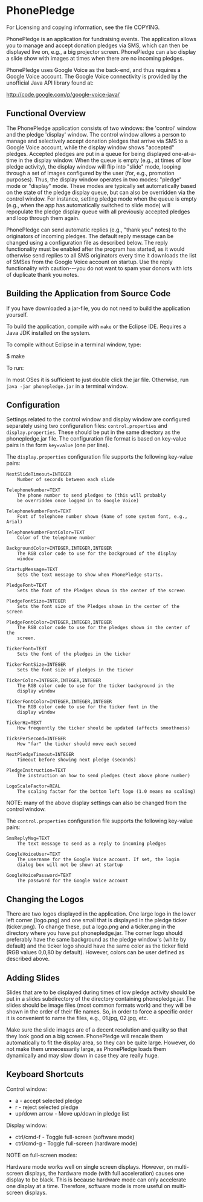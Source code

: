 PhonePledge
===========

For Licensing and copying information, see the file COPYING.

PhonePledge is an application for fundraising events. The application
allows you to manage and accept donation pledges via SMS, which can
then be displayed live on, e.g., a big projector screen. PhonePledge
can also display a slide show with images at times when there are no
incoming pledges.

PhonePledge uses Google Voice as the back-end, and thus requires a
Google Voice account. The Google Voice connectivity is provided by the
unofficial Java API library found at:

http://code.google.com/p/google-voice-java/

Functional Overview
-------------------

The PhonePledge application consists of two windows: the 'control'
window and the pledge 'display' window. The control window allows a
person to manage and selectively accept donation pledges that arrive
via SMS to a Google Voice account, while the display window shows
"accepted" pledges. Accepted pledges are put in a queue for being
displayed one-at-a-time in the display window. When the queue is empty
(e.g., at times of low pledge activity), the display window will flip
into "slide" mode, looping through a set of images configured by the
user (for, e.g., promotion purposes). Thus, the display window
operates in two modes: "pledge" mode or "display" mode. These modes
are typically set automatically based on the state of the pledge
display queue, but can also be overridden via the control window. For
instance, setting pledge mode when the queue is empty (e.g., when the
app has automatically switched to slide mode) will repopulate the
pledge display queue with all previously accepted pledges and loop
through them again.

PhonePledge can send automatic replies (e.g., "thank you" notes) to
the originators of incoming pledges. The default reply message can be
changed using a configuration file as described below. The reply
functionality must be enabled after the program has started, as it
would otherwise send replies to all SMS originators every time it
downloads the list of SMSes from the Google Voice account on
startup. Use the reply functionality with caution---you do not want to
spam your donors with lots of duplicate thank you notes.

Building the Application from Source Code
-----------------------------------------

If you have downloaded a jar-file, you do not need to build the 
application yourself.

To build the application, compile with ```make``` or the Eclipse IDE. Requires a Java JDK
installed on the system.

To compile without Eclipse in a terminal window, type:

$ make

To run:

In most OSes it is sufficient to just double click the jar
file. Otherwise, run ```java -jar phonepledge.jar``` in a terminal
window.

Configuration
-------------

Settings related to the control window and display window are
configured separately using two configuration files:
```control.properties``` and ```display.properties```. These should be
put in the same directory as the phonepledge.jar file. The
configuration file format is based on key-value pairs in the form
```key=value``` (one per line).

The ```display.properties``` configuration file supports the following
key-value pairs:

```
NextSlideTimeout=INTEGER
	Number of seconds between each slide

TelephoneNumber=TEXT 
	The phone number to send pledges to (this will probably 
	be overridden once logged in to Google Voice)

TelephoneNumberFont=TEXT
	Font of telephone number shown (Name of some system font, e.g., Arial)

TelephoneNumberFontColor=TEXT
	Color of the telephone number

BackgroundColor=INTEGER,INTEGER,INTEGER
	The RGB color code to use for the background of the display
	window

StartupMessage=TEXT
	Sets the text message to show when PhonePledge starts.

PledgeFont=TEXT
	Sets the font of the Pledges shown in the center of the screen

PledgeFontSize=INTEGER
	Sets the font size of the Pledges shown in the center of the screen

PledgeFontColor=INTEGER,INTEGER,INTEGER 
	The RGB color code to use for the pledges shown in the center of the
	screen.

TickerFont=TEXT
	Sets the font of the pledges in the ticker

TickerFontSize=INTEGER
	Sets the font size of pledges in the ticker

TickerColor=INTEGER,INTEGER,INTEGER
	The RGB color code to use for the ticker background in the
	display window

TickerFontColor=INTEGER,INTEGER,INTEGER
	The RGB color code to use for the ticker font in the
	display window

TickerHz=TEXT
	How frequently the ticker should be updated (affects smoothness)

TicksPerSecond=INTEGER
	How "far" the ticker should move each second

NextPledgeTimeout=INTEGER
	Timeout before showing next pledge (seconds)

PledgeInstruction=TEXT
	The instruction on how to send pledges (text above phone number)

LogoScaleFactor=REAL
	The scaling factor for the bottom left logo (1.0 means no scaling)

```

NOTE: many of the above display settings can also be changed from the control
window.


The ```control.properties``` configuration file supports the following
key-value pairs:

```
SmsReplyMsg=TEXT
	The text message to send as a reply to incoming pledges

GoogleVoiceUser=TEXT
	The username for the Google Voice account. If set, the login
	dialog box will not be shown at startup

GoogleVoicePassword=TEXT
	The password for the Google Voice account
```

Changing the Logos
------------------

There are two logos displayed in the application. One large logo in
the lower left corner (logo.png) and one small that is displayed in
the pledge ticker (ticker.png). To change these, put a logo.png and a
ticker.png in the directory where you have put phonepledge.jar. The 
corner logo should preferably have the same background as the pledge 
window's (white by default) and the ticker logo should have the same color as the ticker
field (RGB values 0,0,80 by default). However, colors can be user
defined as described above.

Adding Slides
-------------

Slides that are to be displayed during times of low pledge activity
should be put in a slides subdirectory of the directory containing
phonepledge.jar. The slides should be image files (most common formats
work) and they will be shown in the order of their file names. So, in
order to force a specific order it is convenient to name the files,
e.g., 01.jpg, 02.jpg, etc.

Make sure the slide images are of a decent resolution and quality so
that they look good on a big screen. PhonePledge will rescale them
automatically to fit the display area, so they can be quite
large. However, do not make them unnecessarily large, as PhonePledge
loads them dynamically and may slow down in case they are really huge.

Keyboard Shortcuts
------------------

Control window:

* a		- accept selected pledge
* r 		- reject selected pledge
* up/down arrow	- Move up/down in pledge list

Display window:

* ctrl/cmd-f	- Toggle full-screen (software mode)
* ctrl/cmd-g	- Toggle full-screen (hardware mode)

NOTE on full-screen modes:

Hardware mode works well on single screen displays. However, on
multi-screen displays, the hardware mode (with full acceleration)
causes one display to be black. This is because hardware mode can only
accelerate one display at a time. Therefore, software mode is more
useful on multi-screen displays.
